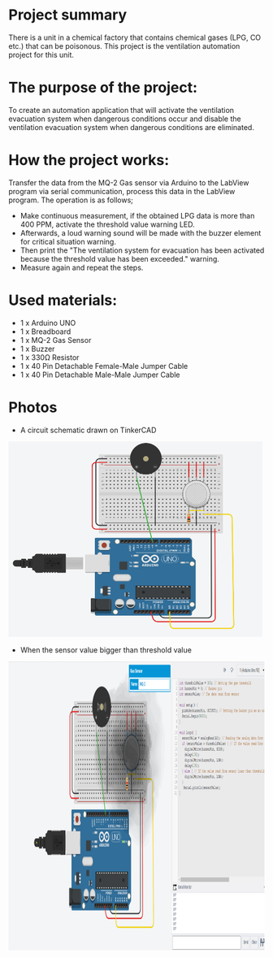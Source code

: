 
# Project summary

There is a unit in a chemical factory that contains chemical gases (LPG, CO etc.) that can be poisonous. This project is the ventilation automation project for this unit.

# The purpose of the project:
To create an automation application that will activate the ventilation evacuation system when dangerous conditions occur and disable the ventilation evacuation system when dangerous conditions are eliminated.

# How the project works:
Transfer the data from the MQ-2 Gas sensor via Arduino to the LabView program via serial communication, process this data in the LabView program. The operation is as follows;
- Make continuous measurement, if the obtained LPG data is more than 400 PPM, activate the threshold value warning LED.
- Afterwards, a loud warning sound will be made with the buzzer element for critical situation warning.
- Then print the "The ventilation system for evacuation has been activated because the threshold value has been exceeded." warning.
- Measure again and repeat the steps.

# Used materials:
- 1 x Arduino UNO
- 1 x Breadboard
- 1 x MQ-2 Gas Sensor
- 1 x Buzzer
- 1 x 330Ω Resistor
- 1 x 40 Pin Detachable Female-Male Jumper Cable
- 1 x 40 Pin Detachable Male-Male Jumper Cable

# Photos
- A circuit schematic drawn on TinkerCAD
<img src = "files/Photos/ss3.png" width = 500 height = 385>

- When the sensor value bigger than threshold value
<img src = "files/Photos/ss4.png" width = 1100 height = 569>